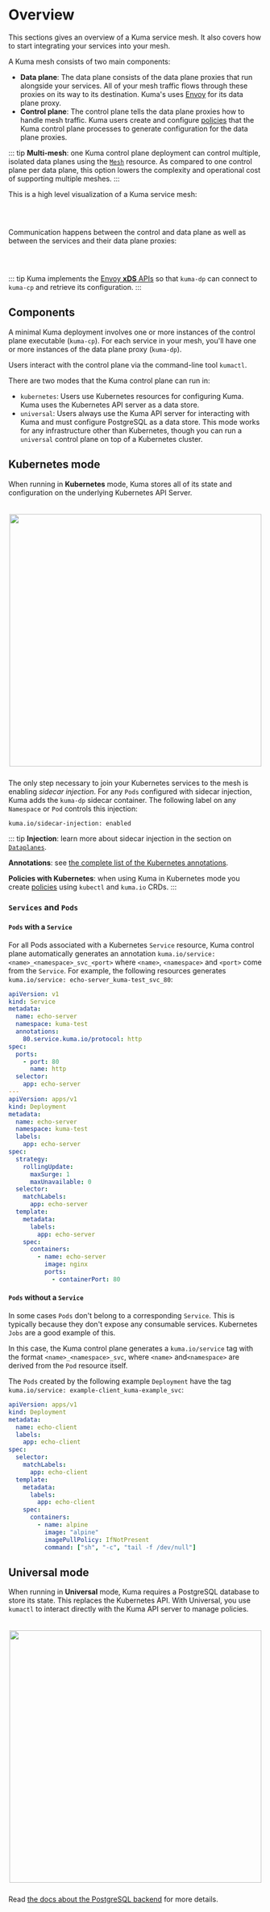# Overview

This sections gives an overview of a Kuma service mesh.
It also covers how to start integrating your services into your mesh.

A Kuma mesh consists of two main components:

- **Data plane**: The data plane consists of the data plane proxies that run alongside your services.
  All of your mesh traffic flows through these proxies
  on its way to its destination.
  Kuma's uses [Envoy](https://www.envoyproxy.io/) for its data plane proxy.
- **Control plane**: The control plane tells the data plane proxies how to handle mesh traffic.
  Kuma users create and configure [policies](../../policies/introduction)
  that the Kuma control plane processes to generate configuration for the data plane proxies.

::: tip
**Multi-mesh**: one Kuma control plane deployment can control multiple, isolated data planes using the [`Mesh`](../../policies/mesh) resource. As compared to one control plane per data plane, this option lowers the complexity and operational cost of supporting multiple meshes.
:::

This is a high level visualization of a Kuma service mesh:

<center>
<img src="/images/docs/0.4.0/diagram-06.jpg" alt="" style="padding-top: 20px; padding-bottom: 10px;"/>
</center>

Communication happens between the control and data plane
as well as between the services and their data plane proxies:

<center>
<img src="/images/docs/0.4.0/diagram-07.jpg" alt="" style="padding-top: 20px; padding-bottom: 10px;"/>
</center>

::: tip
Kuma implements the [Envoy **xDS** APIs](https://www.envoyproxy.io/docs/envoy/latest/api-docs/xds_protocol) so that `kuma-dp` can connect to `kuma-cp` and retrieve its configuration.
:::

## Components

A minimal Kuma deployment involves one or more instances of the control plane executable (`kuma-cp`).
For each service in your mesh, you'll have one or more instances of the data plane proxy (`kuma-dp`).

Users interact with the control plane via the command-line tool `kumactl`.

There are two modes that the Kuma control plane can run in:

- `kubernetes`: Users use Kubernetes resources for configuring Kuma.
  Kuma uses the Kubernetes API server as a data store.
- `universal`: Users always use the Kuma API server for interacting with Kuma
  and must configure PostgreSQL as a data store.
  This mode works for any infrastructure other than Kubernetes, though you can
  run a `universal` control plane on top of a Kubernetes cluster.

## Kubernetes mode

When running in **Kubernetes** mode, Kuma stores all of its state and configuration on the underlying Kubernetes API Server.

<center>
<img src="/images/docs/0.5.0/diagram-08.jpg" alt="" style="width: 500px; padding-top: 20px; padding-bottom: 10px;"/>
</center>

The only step necessary to join your Kubernetes services to the mesh is enabling _sidecar injection_.
For any `Pods` configured with sidecar injection, Kuma adds the `kuma-dp` sidecar container.
The following label on any `Namespace` or `Pod` controls this injection:

```
kuma.io/sidecar-injection: enabled
```

::: tip
**Injection**: learn more about sidecar injection in the section on [`Dataplanes`](dpp-on-kubernetes.md).

**Annotations**: see [the complete list of the Kubernetes annotations](../reference/kubernetes-annotations/).

**Policies with Kubernetes**: when using Kuma in Kubernetes mode you create [policies](../../policies/introduction) using `kubectl` and `kuma.io` CRDs.
:::

### `Services` and `Pods`

#### `Pods` with a `Service`

For all Pods associated with a Kubernetes `Service` resource, Kuma control plane automatically generates an annotation `kuma.io/service: <name>_<namespace>_svc_<port>` where `<name>`, `<namespace>` and `<port>` come from the `Service`. For example, the following resources generates `kuma.io/service: echo-server_kuma-test_svc_80`:

```yaml
apiVersion: v1
kind: Service
metadata:
  name: echo-server
  namespace: kuma-test
  annotations:
    80.service.kuma.io/protocol: http
spec:
  ports:
    - port: 80
      name: http
  selector:
    app: echo-server
---
apiVersion: apps/v1
kind: Deployment
metadata:
  name: echo-server
  namespace: kuma-test
  labels:
    app: echo-server
spec:
  strategy:
    rollingUpdate:
      maxSurge: 1
      maxUnavailable: 0
  selector:
    matchLabels:
      app: echo-server
  template:
    metadata:
      labels:
        app: echo-server
    spec:
      containers:
        - name: echo-server
          image: nginx
          ports:
            - containerPort: 80
```

#### `Pods` without a `Service`

In some cases `Pods` don't belong to a corresponding `Service`.
This is typically because they don't expose any consumable services.
Kubernetes `Jobs` are a good example of this.

In this case, the Kuma control plane generates a `kuma.io/service` tag with the format `<name>_<namespace>_svc`, where `<name>` and`<namespace>` are derived from the `Pod` resource itself.

The `Pods` created by the following example `Deployment` have the tag `kuma.io/service: example-client_kuma-example_svc`:

```yaml
apiVersion: apps/v1
kind: Deployment
metadata:
  name: echo-client
  labels:
    app: echo-client
spec:
  selector:
    matchLabels:
      app: echo-client
  template:
    metadata:
      labels:
        app: echo-client
    spec:
      containers:
        - name: alpine
          image: "alpine"
          imagePullPolicy: IfNotPresent
          command: ["sh", "-c", "tail -f /dev/null"]
```

## Universal mode

When running in **Universal** mode, Kuma requires a PostgreSQL database to store its state. This replaces the Kubernetes API. With Universal, you use `kumactl` to interact directly with the Kuma API server to manage policies.

<center>
<img src="/images/docs/0.5.0/diagram-09.jpg" alt="" style="width: 500px; padding-top: 20px; padding-bottom: 10px;"/>
</center>

Read [the docs about the PostgreSQL backend](https://deploy-preview-870--kuma.netlify.app/docs/dev/explore/backends/#postgres) for more details.
